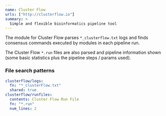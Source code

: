 ```yaml
---
name: Cluster Flow
urls: ["http://clusterflow.io"]
summary: >
  Simple and flexible bioinformatics pipeline tool
---
```


<!--
~~~~~ DO NOT EDIT ~~~~~
This file is autogenerated from the MultiQC module python docstring.
Do not edit the markdown, it will be overwritten.

File path for the source of this content: multiqc/modules/clusterflow/clusterflow.py
~~~~~~~~~~~~~~~~~~~~~~~
-->

The module for Cluster Flow parses `*_clusterflow.txt` logs
and finds consensus commands executed by modules in each pipeline run.

The Cluster Flow `*.run` files are also parsed and pipeline information
shown (some basic statistics plus the pipeline steps / params used).

### File search patterns

```yaml
clusterflow/logs:
  fn: "*_clusterFlow.txt"
  shared: true
clusterflow/runfiles:
  contents: Cluster Flow Run File
  fn: "*.run"
  num_lines: 2
```
